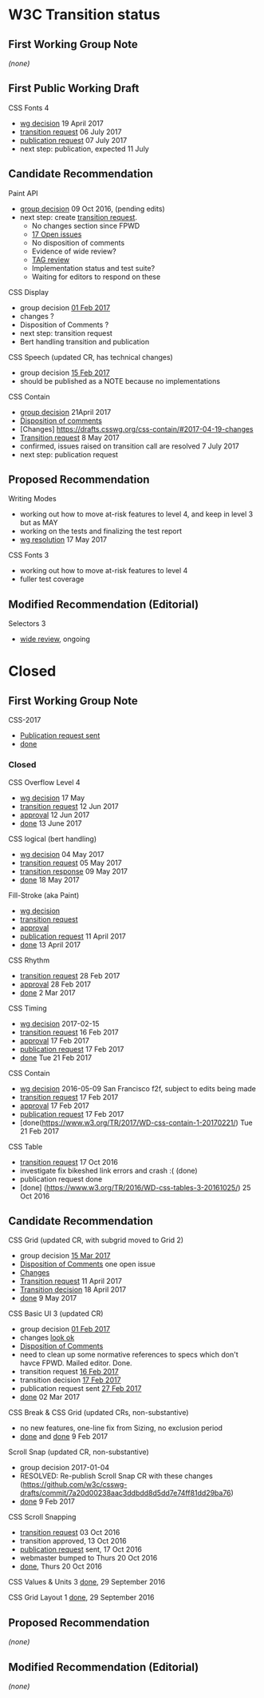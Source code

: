 # W3C Transition status

## First Working Group Note

_(none)_

## First Public Working Draft

CSS Fonts 4
* [wg decision](https://www.w3.org/2017/04/19-css-irc#T06-11-40) 19 April 2017
* [transition request](https://lists.w3.org/Archives/Member/chairs/2017JulSep/0000.html) 06 July 2017
* [publication request](https://lists.w3.org/Archives/Team/webreq/2017Jul/0007.html) 07 July 2017
* next step: publication, expected 11 July

## Candidate Recommendation

Paint API
* [group decision](https://lists.w3.org/Archives/Public/public-houdini/2016Oct/0001.html) 09 Oct 2016, (pending edits)
* next step: create [transition request](https://services.w3.org/xslt?xmlfile=https://www.w3.org/2005/08/01-transitions2015.html&xslfile=https://www.w3.org/2005/08/transitions2015.xsl&docstatus=cr-tr). 
  * No changes section since FPWD
  * [17 Open issues](https://github.com/w3c/css-houdini-drafts/labels/css-paint-api-1)
  * No disposition of comments
  * Evidence of wide review?
   * [TAG review](https://github.com/w3ctag/spec-reviews/issues/140)
  * Implementation status and test suite?
  * Waiting for editors to respond on these

CSS Display 
* group decision [01 Feb 2017](https://www.w3.org/2017/02/01-css-irc#T17-42-48)
* changes ?
* Disposition of Comments ?
* next step: transition request
* Bert handling transition and publication

CSS Speech (updated CR, has technical changes)
* group decision [15 Feb 2017](https://www.w3.org/2017/02/15-css-irc#T17-39-53)
* should be published as a NOTE because no implementations


CSS Contain
* [group decision](https://www.w3.org/2017/04/21-css-irc#T07-18-13) 21April 2017
* [Disposition of comments](https://drafts.csswg.org/css-contain/issues-2017.html)
* [Changes] https://drafts.csswg.org/css-contain/#2017-04-19-changes
* [Transition request](https://lists.w3.org/Archives/Member/chairs/2017AprJun/0057.html) 8 May 2017
* confirmed, issues raised on transition call are resolved 7 July 2017
* next step: publication request



## Proposed Recommendation

Writing Modes
  * working out how to move at-risk features to level 4, and keep in level 3 but as MAY
  * working on the tests and finalizing the test report
  * [wg resolution](https://lists.w3.org/Archives/Public/www-style/2017May/0032.html) 17 May 2017
  
CSS Fonts 3
  * working out how to move at-risk features to level 4
  * fuller test coverage


## Modified Recommendation (Editorial)

Selectors 3
  * [wide review](https://github.com/w3c/csswg-drafts/issues/1382), ongoing
  
  
  
  
  
  
  
 # Closed
 
 ## First Working Group Note

CSS-2017
* [Publication request sent](https://lists.w3.org/Archives/Team/webreq/2017Jan/0072.html)
* [done](https://www.w3.org/TR/css-2017/)

### Closed

CSS Overflow Level 4
* [wg decision](https://lists.w3.org/Archives/Public/www-style/2017May/0032.html) 17 May
* [transition request](https://lists.w3.org/Archives/Member/chairs/2017AprJun/0122.html) 12 Jun 2017
* [approval](https://lists.w3.org/Archives/Member/chairs/2017AprJun/0124.html) 12 Jun 2017
* [done](https://www.w3.org/TR/css-overflow-4/) 13 June 2017

CSS logical (bert handling)
* [wg decision](https://lists.w3.org/Archives/Public/www-style/2017May/0010.html)  04 May 2017
* [transition request](https://lists.w3.org/Archives/Member/chairs/2017AprJun/0045.html) 05 May 2017
* [transition response](https://lists.w3.org/Archives/Member/chairs/2017AprJun/0059.html) 09 May 2017
* [done](https://www.w3.org/TR/2017/WD-css-logical-1-20170518/) 18 May 2017

Fill-Stroke (aka Paint)
* [wg decision](https://www.w3.org/2017/03/22-css-irc#T16-31-40)
* [transition request](https://lists.w3.org/Archives/Member/chairs/2017JanMar/att-0160/00-part)
* [approval](https://lists.w3.org/Archives/Member/chairs/2017JanMar/0161.html)
* [publication request](https://lists.w3.org/Archives/Team/webreq/2017Apr/0017.html) 11 April 2017
* [done](https://www.w3.org/TR/2017/WD-fill-stroke-3-20170413/) 13 April 2017

CSS Rhythm
* [transition request](https://lists.w3.org/Archives/Member/chairs/2017JanMar/0104.html) 28 Feb 2017
* [approval](https://lists.w3.org/Archives/Member/chairs/2017JanMar/0105.html) 28 Feb 2017
* [done](https://www.w3.org/TR/2017/WD-css-rhythm-1-20170302/) 2 Mar 2017

CSS Timing
* [wg decision](https://www.w3.org/2017/02/15-css-irc#T17-06-44) 2017-02-15
* [transition request](https://lists.w3.org/Archives/Member/chairs/2017JanMar/0061.html) 16 Feb 2017
* [approval](https://lists.w3.org/Archives/Member/chairs/2017JanMar/0063.html) 17 Feb 2017
* [publication request](https://lists.w3.org/Archives/Team/webreq/2017Feb/0054.html) 17 Feb 2017
* [done](https://www.w3.org/TR/2017/WD-css-timing-1-20170221/) Tue 21 Feb 2017

CSS Contain
* [wg decision](https://lists.w3.org/Archives/Public/www-style/2016May/0210.html) 2016-05-09 San Francisco f2f, subject to edits being made
* [transition request](https://lists.w3.org/Archives/Member/chairs/2017JanMar/0064.html) 17 Feb 2017
* [approval](https://lists.w3.org/Archives/Member/chairs/2017JanMar/0065.html) 17 Feb 2017
* [publication request](https://lists.w3.org/Archives/Team/webreq/2017Feb/0055.html) 17 Feb 2017
* [done(https://www.w3.org/TR/2017/WD-css-contain-1-20170221/) Tue 21 Feb 2017

CSS Table
* [transition request](https://lists.w3.org/Archives/Member/chairs/2016OctDec/0027.html) 17 Oct 2016
* investigate fix bikeshed link errors and crash :( (done)
* publication request done
* [done] (https://www.w3.org/TR/2016/WD-css-tables-3-20161025/) 25 Oct 2016

## Candidate Recommendation

CSS Grid (updated CR, with subgrid moved to Grid 2)
* group decision [15 Mar 2017](https://www.w3.org/2017/03/15-css-irc#T16-42-41)
* [Disposition of Comments](https://drafts.csswg.org/css-grid-1/issues-cr-2016) one open issue
* [Changes](https://drafts.csswg.org/css-grid/#changes)
* [Transition request](https://lists.w3.org/Archives/Member/chairs/2017AprJun/0015.html) 11 April 2017
* [Transition decision](https://lists.w3.org/Archives/Team/w3t-comm/2017Apr/0225.html) 18 April 2017
* [done](https://www.w3.org/TR/2017/CR-css-grid-1-20170509/) 9 May 2017

CSS Basic UI 3 (updated CR)
* group decision [01 Feb 2017](https://www.w3.org/2017/02/01-css-irc#T17-17-37)
* changes [look ok](https://drafts.csswg.org/css-ui-3/#changes)
* [Disposition of Comments](https://drafts.csswg.org/css-ui-3/issues-2015-2017.html)
* need to clean up some normative references to specs which don't havce FPWD. Mailed editor. Done.
* transition request [16 Feb 2017](https://lists.w3.org/Archives/Member/chairs/2017JanMar/0060.html)
* transition decision [17 Feb 2017](https://lists.w3.org/Archives/Team/w3t-comm/2017Feb/0208.html)
* publication request sent [27 Feb 2017](https://lists.w3.org/Archives/Team/webreq/2017Feb/0089.html)
* [done](https://www.w3.org/TR/2017/CR-css-ui-3-20170302/) 02 Mar 2017

CSS Break & CSS Grid (updated CRs, non-substantive)
* no new features, one-line fix from Sizing, no exclusion period
* [done](https://www.w3.org/TR/css-break-3/) and [done](https://www.w3.org/TR/css-grid-1/) 9 Feb 2017

Scroll Snap (updated CR, non-substantive)
* group decision 2017-01-04
* RESOLVED: Re-publish Scroll Snap CR with these changes
              (https://github.com/w3c/csswg-drafts/commit/7a20d00238aac3ddbdd8d5dd7e74ff81dd29ba76)
* [done](https://www.w3.org/TR/css-scroll-snap-1/) 9 Feb 2017   

CSS Scroll Snapping
* [transition request](https://lists.w3.org/Archives/Member/chairs/2016OctDec/0000.html) 03 Oct 2016
* transition approved, 13 Oct 2016
* [publication request](https://lists.w3.org/Archives/Member/w3c-css-wg/2016OctDec/0055.html) sent, 17 Oct 2016
* webmaster bumped to Thurs 20 Oct 2016
* [done](https://www.w3.org/TR/css-scroll-snap-1/), Thurs 20 Oct 2016

CSS Values & Units 3  [done](https://www.w3.org/TR/css-values-3/), 29 September 2016

CSS Grid Layout 1 [done](https://www.w3.org/TR/css-grid-1/), 29 September 2016

## Proposed Recommendation

_(none)_

## Modified Recommendation (Editorial)

_(none)_
